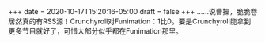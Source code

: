 +++
date = 2020-10-17T15:20:16-05:00
draft = false
+++
……说曹操，脆脆卷居然真的有RSS源！Crunchyroll对Funimation：1比0。要是Crunchyroll能拿到更多节目就好了，可惜大部分似乎都在Funimation那里。
